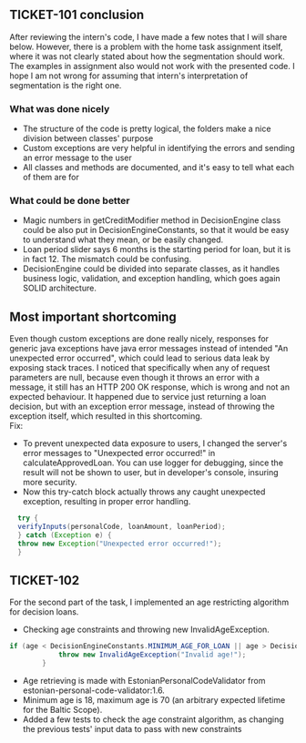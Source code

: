 ## TICKET-101 conclusion
After reviewing the intern's code, I have made a few notes that I will share below. However, there is a problem with the home task assignment itself, where it was not clearly stated about how the segmentation should work. The examples in assignment also would not work with the presented code. I hope I am not wrong for assuming that intern's interpretation of segmentation is the right one. 

### What was done nicely
* The structure of the code is pretty logical, the folders make a nice division between classes' purpose
* Custom exceptions are very helpful in identifying the errors and sending an error message to the user
* All classes and methods are documented, and it's easy to tell what each of them are for

### What could be done better
* Magic numbers in getCreditModifier method in DecisionEngine class could be also put in DecisionEngineConstants, so that it would be easy to understand what they mean, or be easily changed.
* Loan period slider says 6 months is the starting period for loan, but it is in fact 12. The mismatch could be confusing.
* DecisionEngine could be divided into separate classes, as it handles business logic, validation, and exception handling, which goes again SOLID architecture.

## Most important shortcoming
Even though custom exceptions are done really nicely, responses for generic java exceptions have java error 
messages instead of intended "An unexpected error occurred", which could lead to serious data leak by exposing stack traces. 
I noticed that specifically when any of request parameters are null, because even though it throws an error with a message, it still has an HTTP 200 OK response, which is wrong and not an expected behaviour.
It happened due to service just returning a loan decision, but with an exception error message, instead of throwing the exception itself, which resulted in this shortcoming.
<br/>
Fix:
* To prevent unexpected data exposure to users, I changed the server's error messages to "Unexpected error occurred!" in calculateApprovedLoan.
You can use logger for debugging, since the result will not be shown to user, but in developer's console, insuring more security.
* Now this try-catch block actually throws any caught unexpected exception, resulting in proper error handling.
```java
  try {
  verifyInputs(personalCode, loanAmount, loanPeriod);
  } catch (Exception e) {
  throw new Exception("Unexpected error occurred!");
  }
```




## TICKET-102
For the second part of the task, I implemented an age restricting algorithm for decision loans.
* Checking age constraints and throwing new InvalidAgeException.
```java
if (age < DecisionEngineConstants.MINIMUM_AGE_FOR_LOAN || age > DecisionEngineConstants.MAXIMUM_AGE_FOR_LOAN) {
            throw new InvalidAgeException("Invalid age!");
        }
```
* Age retrieving is made with EstonianPersonalCodeValidator from estonian-personal-code-validator:1.6.
* Minimum age is 18, maximum age is 70 (an arbitrary expected lifetime for the Baltic Scope).
* Added a few tests to check the age constraint algorithm, as changing the previous tests' input data to pass with new constraints